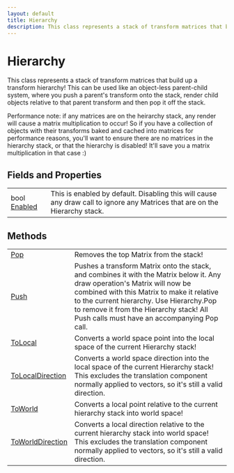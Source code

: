 ```yaml
---
layout: default
title: Hierarchy
description: This class represents a stack of transform matrices that build up a transform hierarchy! This can be used like an object-less parent-child system, where you push a parent's transform onto the stack, render child objects relative to that parent transform and then pop it off the stack.  Performance note. if any matrices are on the heirarchy stack, any render will cause a matrix multiplication to occur! So if you have a collection of objects with their transforms baked and cached into matrices for performance reasons, you'll want to ensure there are no matrices in the hierarchy stack, or that the hierarchy is disabled! It'll save you a matrix multiplication in that case .)
---
```

# Hierarchy

This class represents a stack of transform matrices that build up a transform
hierarchy! This can be used like an object-less parent-child system, where you push a
parent's transform onto the stack, render child objects relative to that parent transform
and then pop it off the stack.

Performance note: if any matrices are on the heirarchy stack, any render will cause a matrix
multiplication to occur! So if you have a collection of objects with their transforms
baked and cached into matrices for performance reasons, you'll want to ensure there are
no matrices in the hierarchy stack, or that the hierarchy is disabled! It'll save you a
matrix multiplication in that case :)


## Fields and Properties

|  |  |
|--|--|
|bool [Enabled]({{site.url}}/Pages/Reference/Hierarchy/Enabled.html)|This is enabled by default. Disabling this will cause any draw call to ignore any Matrices that are on the Hierarchy stack.|



## Methods

|  |  |
|--|--|
|[Pop]({{site.url}}/Pages/Reference/Hierarchy/Pop.html)|Removes the top Matrix from the stack!|
|[Push]({{site.url}}/Pages/Reference/Hierarchy/Push.html)|Pushes a transform Matrix onto the stack, and combines it with the Matrix below it. Any draw operation's Matrix will now be combined with this Matrix to make it relative to the current hierarchy. Use Hierarchy.Pop to remove it from the Hierarchy stack! All Push calls must have an accompanying Pop call.|
|[ToLocal]({{site.url}}/Pages/Reference/Hierarchy/ToLocal.html)|Converts a world space point into the local space of the current Hierarchy stack!|
|[ToLocalDirection]({{site.url}}/Pages/Reference/Hierarchy/ToLocalDirection.html)|Converts a world space direction into the local space of the current Hierarchy stack! This excludes the translation component normally applied to vectors, so it's still a valid direction.|
|[ToWorld]({{site.url}}/Pages/Reference/Hierarchy/ToWorld.html)|Converts a local point relative to the current hierarchy stack into world space!|
|[ToWorldDirection]({{site.url}}/Pages/Reference/Hierarchy/ToWorldDirection.html)|Converts a local direction relative to the current hierarchy stack into world space! This excludes the translation component normally applied to vectors, so it's still a valid direction.|


